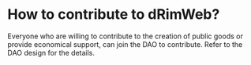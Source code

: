 # How to contribute to dRimWeb?

Everyone who are willing to contribute to the creation of public goods or provide economical support, can join the DAO to contribute. Refer to the DAO design for the details.
